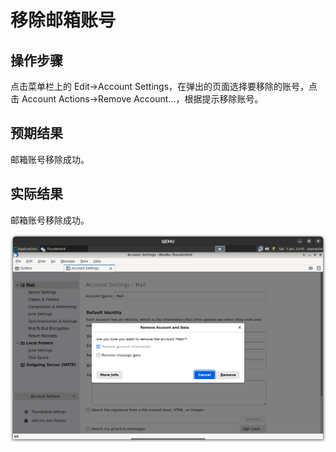 # 移除邮箱账号

## 操作步骤

点击菜单栏上的 Edit->Account Settings，在弹出的页面选择要移除的账号，点击 Account Actions->Remove Account...，根据提示移除账号。

## 预期结果

邮箱账号移除成功。

## 实际结果

邮箱账号移除成功。

![Thunderbird添加邮箱账号](./img/thunderbird-remove-account.png)
